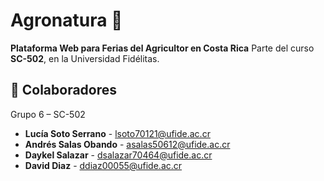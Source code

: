 # Agronatura 🌱

**Plataforma Web para Ferias del Agricultor en Costa Rica**
Parte del curso **SC-502**, en la Universidad Fidélitas.


## 👥 Colaboradores
Grupo 6 – SC-502

- **Lucía Soto Serrano** - lsoto70121@ufide.ac.cr
- **Andrés Salas Obando** - asalas50612@ufide.ac.cr
- **Daykel Salazar** - dsalazar70464@ufide.ac.cr
- **David Diaz** - ddiaz00055@ufide.ac.cr

